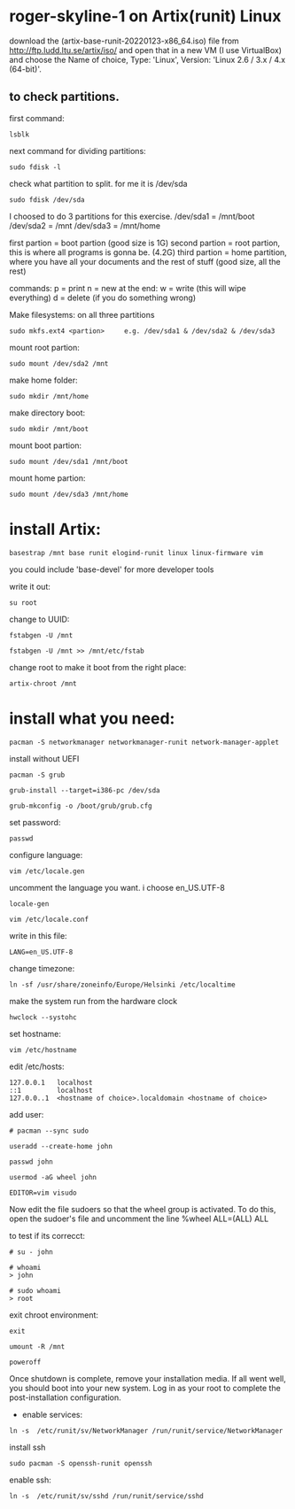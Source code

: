 # roger-skyline-1 on Artix(runit) Linux

download the (artix-base-runit-20220123-x86_64.iso) file from http://ftp.ludd.ltu.se/artix/iso/
and open that in a new VM (I use VirtualBox) and choose the Name of choice, Type: 'Linux', Version: 'Linux 2.6 / 3.x / 4.x (64-bit)'.

## to check partitions.
first command: 
```
lsblk
```

next command for dividing partitions:
```
sudo fdisk -l
```

check what partition to split. for me it is /dev/sda
```
sudo fdisk /dev/sda
```

I choosed to do 3 partitions for this exercise.
/dev/sda1 = /mnt/boot
/dev/sda2 = /mnt
/dev/sda3 = /mnt/home

first partion = boot partion (good size is 1G)
second partion = root partion, this is where all programs is gonna be. (4.2G)
third partion = home partition, where you have all your documents and the rest of stuff (good size, all the rest)

commands:
p = print
n = new
at the end:
w = write (this will wipe everything)
d = delete (if you do something wrong)

Make filesystems:
on all three partitions
```
sudo mkfs.ext4 <partion>     e.g. /dev/sda1 & /dev/sda2 & /dev/sda3
```

mount root partion:
```
sudo mount /dev/sda2 /mnt
```

make home folder:
```
sudo mkdir /mnt/home
```

make directory boot:
```
sudo mkdir /mnt/boot
```

mount boot partion:
```
sudo mount /dev/sda1 /mnt/boot
```

mount home partion:
```
sudo mount /dev/sda3 /mnt/home
```

# install Artix:
```
basestrap /mnt base runit elogind-runit linux linux-firmware vim
```
you could include 'base-devel' for more developer tools


write it out:
```
su root
```
change to UUID:
```
fstabgen -U /mnt
```
```
fstabgen -U /mnt >> /mnt/etc/fstab
```

change root to make it boot from the right place:
```
artix-chroot /mnt
```

# install what you need:
```
pacman -S networkmanager networkmanager-runit network-manager-applet
```

install without UEFI
```
pacman -S grub
```

```
grub-install --target=i386-pc /dev/sda
```

```
grub-mkconfig -o /boot/grub/grub.cfg
```

set password:
```
passwd
```

configure language:
```
vim /etc/locale.gen
```
uncomment the language you want. i choose en_US.UTF-8 
```
locale-gen
```

```
vim /etc/locale.conf
```
write in this file:
```
LANG=en_US.UTF-8
```

change timezone:
```
ln -sf /usr/share/zoneinfo/Europe/Helsinki /etc/localtime
```
make the system run from the hardware clock
```
hwclock --systohc
```

set hostname:
```
vim /etc/hostname
```

edit /etc/hosts:
```
127.0.0.1   localhost
::1         localhost
127.0.0..1  <hostname of choice>.localdomain <hostname of choice>
```

add user:
```
# pacman --sync sudo
```

```
useradd --create-home john
```

```
passwd john
```

```
usermod -aG wheel john
```

```
EDITOR=vim visudo
```
Now edit the file sudoers so that the wheel group is activated. To do this, open the sudoer's file and uncomment the line  %wheel ALL=(ALL) ALL

to test if its correcct:
```
# su - john
```

```
# whoami
> john
```

```
# sudo whoami
> root
```
exit chroot environment:
```
exit
```

```
umount -R /mnt
```

```
poweroff
```
Once shutdown is complete, remove your installation media. If all went well, you should boot into your new system.
Log in as your root to complete the post-installation configuration.

- enable services:
```
ln -s  /etc/runit/sv/NetworkManager /run/runit/service/NetworkManager
```

install ssh
```
sudo pacman -S openssh-runit openssh
```
enable ssh:
```
ln -s  /etc/runit/sv/sshd /run/runit/service/sshd
```

